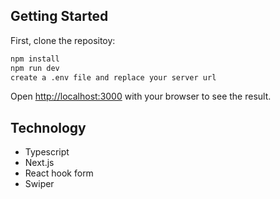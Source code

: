 ## Getting Started

First, clone the repositoy:

```bash
npm install
npm run dev
create a .env file and replace your server url
```

Open [http://localhost:3000](http://localhost:3000) with your browser to see the result.

## Technology

- Typescript
- Next.js
- React hook form
- Swiper
